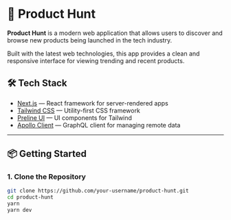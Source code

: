 # 🚀 Product Hunt

**Product Hunt** is a modern web application that allows users to discover and browse new products being launched in the tech industry.

Built with the latest web technologies, this app provides a clean and responsive interface for viewing trending and recent products.

## 🛠️ Tech Stack

- [Next.js](https://nextjs.org/) — React framework for server-rendered apps
- [Tailwind CSS](https://tailwindcss.com/) — Utility-first CSS framework
- [Preline UI](https://preline.co/) — UI components for Tailwind
- [Apollo Client](https://www.apollographql.com/docs/react/) — GraphQL client for managing remote data

---

## 📦 Getting Started

### 1. Clone the Repository

```bash
git clone https://github.com/your-username/product-hunt.git
cd product-hunt
yarn
yarn dev
```
